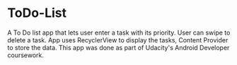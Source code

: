 # ToDo-List
A To Do list app that lets user enter a task with its priority. User can swipe to delete a task. App uses RecyclerView 
to display the tasks, Content Provider to store the data. This app was done as part of Udacity's Android Developer coursework.
